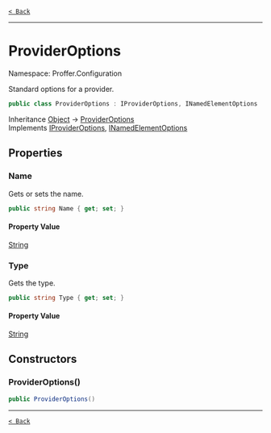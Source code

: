 [`< Back`](./)

---

# ProviderOptions

Namespace: Proffer.Configuration

Standard options for a provider.

```csharp
public class ProviderOptions : IProviderOptions, INamedElementOptions
```

Inheritance [Object](https://docs.microsoft.com/en-us/dotnet/api/system.object) → [ProviderOptions](./proffer.configuration.provideroptions)<br>
Implements [IProviderOptions](./proffer.configuration.iprovideroptions), [INamedElementOptions](./proffer.configuration.inamedelementoptions)

## Properties

### **Name**

Gets or sets the name.

```csharp
public string Name { get; set; }
```

#### Property Value

[String](https://docs.microsoft.com/en-us/dotnet/api/system.string)<br>

### **Type**

Gets the type.

```csharp
public string Type { get; set; }
```

#### Property Value

[String](https://docs.microsoft.com/en-us/dotnet/api/system.string)<br>

## Constructors

### **ProviderOptions()**



```csharp
public ProviderOptions()
```

---

[`< Back`](./)
